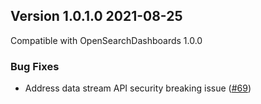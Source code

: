 ## Version 1.0.1.0 2021-08-25

Compatible with OpenSearchDashboards 1.0.0

### Bug Fixes
* Address data stream API security breaking issue ([#69](https://github.com/opensearch-project/index-management-dashboards-plugin/pull/69))
